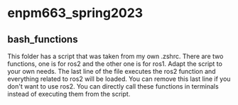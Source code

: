 # enpm663_spring2023

## bash_functions

This folder has a script that was taken from my own .zshrc. There are two functions, one is for ros2 and the other one is for ros1. Adapt the script to your own needs. The last line of the file executes the ros2 function and everything related to ros2 will be loaded. You can remove this last line if you don't want to use ros2. You can directly call these functions in terminals instead of executing them from the script.